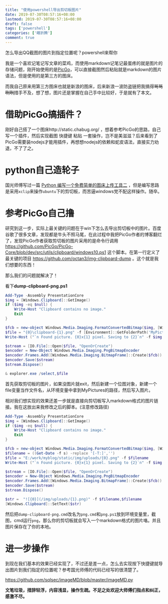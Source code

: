 ```yaml
---
title: "使用powershell导出剪切板图片"
date: 2019-07-30T08:57:16+08:00
lastmod: 2019-07-30T08:57:16+08:00
draft: false
tags: ['powershell']
categories: ['瞎折腾']
comment: true
---
```


怎么导出QQ截图的图片到指定位置呢？powershell来帮你

<!--more-->
我是一个喜欢记笔记写文章的菜鸡，而使用markdown记笔记最蛋疼的就是图片的存储问题，刚开始使用的是[PicGo](https://github.com/Molunerfinn/PicGo)，可以直接截图然后粘贴就是markdown的图片语法，但是使用的是第三方的图床。

而我自己原来用第三方图床也就是新浪的图床，后来新浪一波防盗链把我搞得~~骂骂咧咧~~措手不及，想了想，图片还是掌握在自己手中比较好，于是就有了本文。

# 借助PicGo搞插件？

刚好自己搭了一个图床http://static.chabug.org/ ，想着参考PicGo的思路，自己写一个插件，然后实现截图 快捷键 粘贴 一套操作，岂不是美滋滋？后来看到了PicGo需要装nodejs才能用插件，再想想nodejs的依赖和蛇皮语法，直接实力劝退，不了了之。

# python自己造轮子

国光师傅写过一篇 [Python 编写一个免费简单的图床上传工具二](https://www.sqlsec.com/2018/06/img.html) ，但是编写思路是采用`xclip`来操作`ubuntu`下的剪切板，而苦逼windows党不配这样操作。随卒。

# 参考PicGo自己撸

研究到这一步，实际上最关键的问题在于win下怎么去导出剪切板中的图片。百度谷歌了很多文章，发现都是牛头不照马尾，在此过程中我把PicGo作者的博客翻烂了，发现PicGo作者获取剪切板的图片采用的是命令行调用 https://github.com/PicGo/PicGo-Core/blob/dev/src/utils/clipboard/windows10.ps1 这个脚本。在第一行定义了最关键的项目 https://github.com/octan3/img-clipboard-dump 。这个就是我们想要的东西！

那么我们的问题就解决了！

看下**dump-clipboard-png.ps1**

```powershell
Add-Type -Assembly PresentationCore
$img = [Windows.Clipboard]::GetImage()
if ($img -eq $null) {
    Write-Host "Clipboard contains no image."
    Exit
}

$fcb = new-object Windows.Media.Imaging.FormatConvertedBitmap($img, [Windows.Media.PixelFormats]::Rgb24, $null, 0)
$file = "{0}\clipboard-{1}.png" -f [Environment]::GetFolderPath('MyPictures'),((Get-Date -f s) -replace '[-T:]','')
Write-Host ("`n Found picture. {0}x{1} pixel. Saving to {2}`n" -f $img.PixelWidth, $img.PixelHeight, $file)

$stream = [IO.File]::Open($file, "OpenOrCreate")
$encoder = New-Object Windows.Media.Imaging.PngBitmapEncoder
$encoder.Frames.Add([Windows.Media.Imaging.BitmapFrame]::Create($fcb))
$encoder.Save($stream)
$stream.Dispose()

& explorer.exe /select,$file
```

首先获取剪切板的图片，如果没图片就exit，然后新建一个位图对象，新建一个file变量当作文件名，从环境变量中拿到MyPictures的路径，然后写入图片。

相对我们想实现的效果还差一步就是直接向剪切板写入markdown格式的图片链接。我在这放出来我修改之后的脚本。(注意修改路径)

```powershell
Add-Type -Assembly PresentationCore
$img = [Windows.Clipboard]::GetImage()
if ($img -eq $null) {
    Write-Host "Clipboard contains no image."
    Exit
}

$fcb = new-object Windows.Media.Imaging.FormatConvertedBitmap($img, [Windows.Media.PixelFormats]::Rgb24, $null, 0)
$filename = ((Get-Date -f s) -replace '[-T:]','')
$file = "E:/work/myblog/static/img/uploads/{0}.png" -f $filename
Write-Host ("`n Found picture. {0}x{1} pixel. Saving to {2}`n" -f $img.PixelWidth, $img.PixelHeight, $file)

$stream = [IO.File]::Open($file, "OpenOrCreate")
$encoder = New-Object Windows.Media.Imaging.PngBitmapEncoder
$encoder.Frames.Add([Windows.Media.Imaging.BitmapFrame]::Create($fcb))
$encoder.Save($stream)
$stream.Dispose()

$str =  "![{0}](/img/uploads/{1}.png)" -f $filename,$filename
[Windows.Clipboard]::SetText($str)
```

然后把`dump-clipboard-png.cmd`改名为`png.cmd`和`png.ps1`放到环境变量里，截图，cmd运行`png`，那么你的剪切板就会写入一个markdown格式的图片咯。并且图片保存在了你的本地。
# 进一步操作
到现在我们基本的效果已经实现了，不过还是差一点，怎么去实现按下快捷键就导出图片到我们指定的位置呢？参考国光师傅的代码已经写的很清楚了。

https://github.com/sqlsec/imageMD/blob/master/imageMD.py

**文笔垃圾，措辞轻浮，内容浅显，操作生疏。不足之处欢迎大师傅们指点和纠正，感激不尽。**